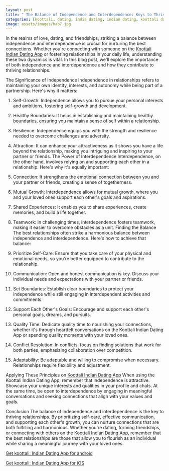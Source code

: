 ```yaml
---
layout: post
title: " The Balance of Independence and Interdependence: Keys to Thriving Relationships || Koottali Indian Dating App"
categories: [koottali, dating, india dating, indian dating, koottali dating app]
image: assets/images/hab7.jpg
---
```


In the realms of love, dating, and friendships, striking a balance between independence and interdependence is crucial for nurturing the best connections. Whether you're connecting with someone on the [Koottali Indian Dating App](https://koottali.com/download) or fostering relationships in your daily life, understanding these two dynamics is vital. In this blog post, we'll explore the importance of both independence and interdependence and how they contribute to thriving relationships.

The Significance of Independence
Independence in relationships refers to maintaining your own identity, interests, and autonomy while being part of a partnership. Here's why it matters:

1. Self-Growth: Independence allows you to pursue your personal interests and ambitions, fostering self-growth and development.
2. Healthy Boundaries: It helps in establishing and maintaining healthy boundaries, ensuring you maintain a sense of self within a relationship.
3. Resilience: Independence equips you with the strength and resilience needed to overcome challenges and adversity.
4. Attraction: It can enhance your attractiveness as it shows you have a life beyond the relationship, making you intriguing and inspiring to your partner or friends.
   The Power of Interdependence
   Interdependence, on the other hand, involves relying on and supporting each other in a relationship. Here's why it's equally important:

5. Connection: It strengthens the emotional connection between you and your partner or friends, creating a sense of togetherness.
6. Mutual Growth: Interdependence allows for mutual growth, where you and your loved ones support each other's goals and aspirations.
7. Shared Experiences: It enables you to share experiences, create memories, and build a life together.
8. Teamwork: In challenging times, interdependence fosters teamwork, making it easier to overcome obstacles as a unit.
   Finding the Balance
   The best relationships often strike a harmonious balance between independence and interdependence. Here's how to achieve that balance:

9. Prioritize Self-Care: Ensure that you take care of your physical and emotional needs, so you're better equipped to contribute to the relationship.
10. Communication: Open and honest communication is key. Discuss your individual needs and expectations with your partner or friends.
11. Set Boundaries: Establish clear boundaries to protect your independence while still engaging in interdependent activities and commitments.
12. Support Each Other's Goals: Encourage and support each other's personal goals, dreams, and pursuits.
13. Quality Time: Dedicate quality time to nourishing your connections, whether it's through heartfelt conversations on the Koottali Indian Dating App or spending quality moments with your loved ones.
14. Conflict Resolution: In conflicts, focus on finding solutions that work for both parties, emphasizing collaboration over competition.
15. Adaptability: Be adaptable and willing to compromise when necessary. Relationships require flexibility and adjustment.

Applying These Principles on [Koottali Indian Dating App](https://koottali.com/download)
When using the Koottali Indian Dating App, remember that independence is attractive. Showcase your unique interests and qualities in your profile and chats. At the same time, be open to interdependence by engaging in meaningful conversations and seeking connections that align with your values and goals.

Conclusion
The balance of independence and interdependence is the key to thriving relationships. By prioritizing self-care, effective communication, and supporting each other's growth, you can nurture connections that are both fulfilling and harmonious. Whether you're dating, forming friendships, or connecting with others on the [Koottali Indian Dating App](https://koottali.com/download), remember that the best relationships are those that allow you to flourish as an individual while sharing a meaningful journey with your loved ones.

[Get koottali: Indian Dating App for android](https://play.google.com/store/apps/details?id=com.koottali.app&hl=en_IN&gl=US)

[Get koottali: Indian Dating App for iOS](https://apps.apple.com/us/app/koottali-connect-with-mallus/id6448742453)
